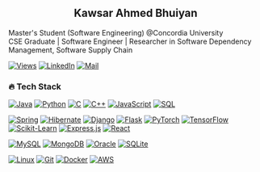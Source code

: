 <h2 align='center'>Kawsar Ahmed Bhuiyan</h1>

Master's Student (Software Engineering) @Concordia University  
CSE Graduate | Software Engineer | Researcher in Software Dependency Management, Software Supply Chain

[![Views](https://komarev.com/ghpvc/?username=KawsarAhmedBhuiyan&color=blue)](https://github.com/KawsarAhmedBhuiyan)
[![LinkedIn](https://img.shields.io/badge/-LinkedIn-0A66C2?style=flat-square&logo=linkedin&logoColor=white)](https://www.linkedin.com/in/kawsarahmedbhuiyan)
[![Mail](https://img.shields.io/badge/-Email-D14836?style=flat-square&logo=gmail&logoColor=white)](mailto:kawsarahmedpiash@gmail.com)

### 🔥 Tech Stack 

[![Java](https://img.shields.io/badge/Java-ED8B00?style=flat-square&logo=java&logoColor=white)]()
[![Python](https://img.shields.io/badge/Python-3776AB?style=flat-square&logo=python&logoColor=white)]()
[![C](https://img.shields.io/badge/C-00599C?style=flat-square&logo=c&logoColor=white)]()
[![C++](https://img.shields.io/badge/C++-00599C?style=flat-square&logo=c%2B%2B&logoColor=white)]()
[![JavaScript](https://img.shields.io/badge/JavaScript-F7DF1E?style=flat-square&logo=javascript&logoColor=black)]()
[![SQL](https://img.shields.io/badge/SQL-4479A1?style=flat-square&logo=mysql&logoColor=white)]()

[![Spring](https://img.shields.io/badge/Spring-6DB33F?style=flat-square&logo=spring&logoColor=white)]()
[![Hibernate](https://img.shields.io/badge/Hibernate-59666C?style=flat-square&logo=hibernate&logoColor=white)]()
[![Django](https://img.shields.io/badge/Django-092E20?style=flat-square&logo=django&logoColor=white)]()
[![Flask](https://img.shields.io/badge/Flask-000000?style=flat-square&logo=flask&logoColor=white)]()
[![PyTorch](https://img.shields.io/badge/PyTorch-EE4C2C?style=flat-square&logo=pytorch&logoColor=white)]()
[![TensorFlow](https://img.shields.io/badge/TensorFlow-FF6F00?style=flat-square&logo=tensorflow&logoColor=white)]()
[![Scikit-Learn](https://img.shields.io/badge/Scikit--Learn-F7931E?style=flat-square&logo=scikit-learn&logoColor=white)]()
[![Express.js](https://img.shields.io/badge/Express.js-404D59?style=flat-square&logo=express&logoColor=white)]()
[![React](https://img.shields.io/badge/React-20232A?style=flat-square&logo=react&logoColor=61DAFB)]()

[![MySQL](https://img.shields.io/badge/MySQL-4479A1?style=flat-square&logo=mysql&logoColor=white)]()
[![MongoDB](https://img.shields.io/badge/MongoDB-47A248?style=flat-square&logo=mongodb&logoColor=white)]()
[![Oracle](https://img.shields.io/badge/Oracle-F80000?style=flat-square&logo=oracle&logoColor=white)]()
[![SQLite](https://img.shields.io/badge/SQLite-003B57?style=flat-square&logo=sqlite&logoColor=white)]()

[![Linux](https://img.shields.io/badge/Linux-FCC624?style=flat-square&logo=linux&logoColor=black)]()
[![Git](https://img.shields.io/badge/Git-F05032?style=flat-square&logo=git&logoColor=white)]()
[![Docker](https://img.shields.io/badge/Docker-2496ED?style=flat-square&logo=docker&logoColor=white)]()
[![AWS](https://img.shields.io/badge/AWS-232F3E?style=flat-square&logo=amazon-aws&logoColor=white)]()

